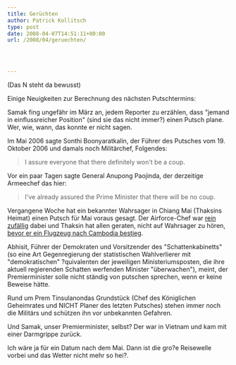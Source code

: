 ```yaml
---
title: Gerüchten
author: Patrick Kollitsch
type: post
date: 2008-04-07T14:51:11+00:00
url: /2008/04/geruechten/




---
```

(Das N steht da bewusst)

Einige Neuigkeiten zur Berechnung des nächsten Putschtermins:

Samak fing ungefähr im März an, jedem Reporter zu erzählen, dass "jemand in einflussreicher Position" (sind sie das nicht immer?) einen Putsch plane. Wer, wie, wann, das konnte er nicht sagen.

Im Mai 2006 sagte Sonthi Boonyaratkalin, der Führer des Putsches vom 19. Oktober 2006 und damals noch Militärchef, Folgendes:

> I assure everyone that there definitely won't be a coup.

Vor ein paar Tagen sagte General Anupong Paojinda, der derzeitige Armeechef das hier:

> I've already assured the Prime Minister that there will be no coup.

Vergangene Woche hat ein bekannter Wahrsager in Chiang Mai (Thaksins Heimat) einen Putsch für Mai voraus gesagt. Der Airforce-Chef war [rein zufällig][1] dabei und Thaksin hat allen geraten, nicht auf Wahrsager zu h&ouml;ren, [bevor er ein Flugzeug nach Cambodia bestieg][2].

Abhisit, Führer der Demokraten und Vorsitzender des "Schattenkabinetts" (so eine Art Gegenregierung der statistischen Wahlverlierer mit "demokratischen" ?quivalenten der jeweiligen Ministeriumsposten, die ihre aktuell regierenden Schatten werfenden Minister "überwachen"), meint, der Premierminister solle nicht ständig von putschen sprechen, wenn er keine Beweise hätte.

Rund um Prem Tinsulanondas Grundstück (Chef des K&ouml;niglichen Geheimrates und <span class="caps">NICHT</span> Planer des letzten Putsches) stehen immer noch die Militärs und schützen ihn vor unbekannten Gefahren.

Und Samak, unser Premierminister, selbst? Der war in Vietnam und kam mit einer Darmgrippe zurück.

Ich wäre ja für ein Datum nach dem Mai. Dann ist die gro?e Reisewelle vorbei und das Wetter nicht mehr so hei?.

 [1]: http://www.nationmultimedia.com/breakingnews/read.php?newsid=30070339
 [2]: http://www.nationmultimedia.com/breakingnews/read.php?newsid=30070174